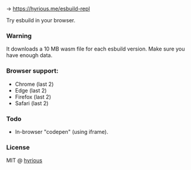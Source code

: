 → https://hyrious.me/esbuild-repl

Try esbuild in your browser.

### Warning

It downloads a 10 MB wasm file for each esbuild version.
Make sure you have enough data.

### Browser support:

- Chrome (last 2)
- Edge (last 2)
- Firefox (last 2)
- Safari (last 2)

### Todo

- In-browser "codepen" (using iframe).

### License

MIT @ [hyrious](https://github.com/hyrious)
